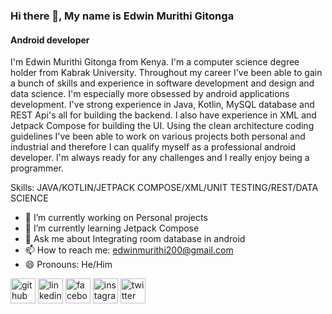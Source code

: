 ### Hi there 👋, My name is Edwin Murithi Gitonga
#### Android developer
I'm Edwin Murithi Gitonga from Kenya. I'm a computer science degree holder from Kabrak University. Throughout my career I've been able to gain a bunch of skills and experience in software development and design and data science. I'm especially more obsessed by android applications development. I've strong experience in Java, Kotlin, MySQL database and REST Api's all for building the backend. I also have experience in XML and Jetpack Compose for building the UI. Using the clean architecture coding guidelines I've been able to work on various projects both personal and industrial and therefore I can qualify myself as a professional android developer. I'm always ready for any challenges and I really enjoy being a programmer.

Skills: JAVA/KOTLIN/JETPACK COMPOSE/XML/UNIT TESTING/REST/DATA SCIENCE

- 🔭 I’m currently working on Personal projects 
- 🌱 I’m currently learning Jetpack Compose 
- 💬 Ask me about Integrating room database in android 
- 📫 How to reach me: edwinmurithi200@gmail.com 
- 😄 Pronouns: He/Him 


[<img src='https://cdn.jsdelivr.net/npm/simple-icons@3.0.1/icons/github.svg' alt='github' height='40'>](https://github.com/GitongaMurithi)  [<img src='https://cdn.jsdelivr.net/npm/simple-icons@3.0.1/icons/linkedin.svg' alt='linkedin' height='40'>](https://www.linkedin.com/in/edwin-murithi-2145ab264/)  [<img src='https://cdn.jsdelivr.net/npm/simple-icons@3.0.1/icons/facebook.svg' alt='facebook' height='40'>](https://www.facebook.com/edwin.murithi.3939)  [<img src='https://cdn.jsdelivr.net/npm/simple-icons@3.0.1/icons/instagram.svg' alt='instagram' height='40'>](https://www.instagram.com/gitonga_murithi/)  [<img src='https://cdn.jsdelivr.net/npm/simple-icons@3.0.1/icons/twitter.svg' alt='twitter' height='40'>](https://twitter.com/edwinmurithi200)  

